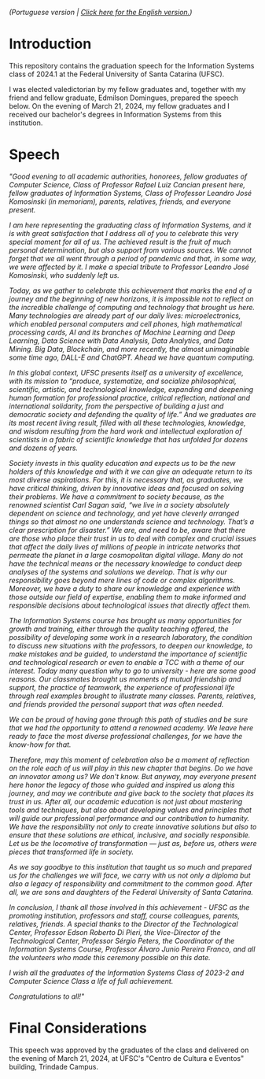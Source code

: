 _(Portuguese version | [Click here for the English version.](https://github.com/barbaracalderon/graduation-speech-2024))_

# Introduction

This repository contains the graduation speech for the Information Systems class of 2024.1 at the Federal University of Santa Catarina (UFSC).

I was elected valedictorian by my fellow graduates and, together with my friend and fellow graduate, Edmilson Domingues, prepared the speech below. On the evening of March 21, 2024, my fellow graduates and I received our bachelor's degrees in Information Systems from this institution.

# Speech

_"Good evening to all academic authorities, honorees, fellow graduates of Computer Science, Class of Professor Rafael Luiz Cancian present here, fellow graduates of Information Systems, Class of Professor Leandro José Komosinski (in memoriam), parents, relatives, friends, and everyone present._

_I am here representing the graduating class of Information Systems, and it is with great satisfaction that I address all of you to celebrate this very special moment for all of us. The achieved result is the fruit of much personal determination, but also support from various sources. We cannot forget that we all went through a period of pandemic and that, in some way, we were affected by it. I make a special tribute to Professor Leandro José Komosinski, who suddenly left us._

_Today, as we gather to celebrate this achievement that marks the end of a journey and the beginning of new horizons, it is impossible not to reflect on the incredible challenge of computing and technology that brought us here. Many technologies are already part of our daily lives: microelectronics, which enabled personal computers and cell phones, high mathematical processing cards, AI and its branches of Machine Learning and Deep Learning, Data Science with Data Analysis, Data Analytics, and Data Mining. Big Data, Blockchain, and more recently, the almost unimaginable some time ago, DALL-E and ChatGPT. Ahead we have quantum computing._

_In this global context, UFSC presents itself as a university of excellence, with its mission to “produce, systematize, and socialize philosophical, scientific, artistic, and technological knowledge, expanding and deepening human formation for professional practice, critical reflection, national and international solidarity, from the perspective of building a just and democratic society and defending the quality of life.” And we graduates are its most recent living result, filled with all these technologies, knowledge, and wisdom resulting from the hard work and intellectual exploration of scientists in a fabric of scientific knowledge that has unfolded for dozens and dozens of years._

_Society invests in this quality education and expects us to be the new holders of this knowledge and with it we can give an adequate return to its most diverse aspirations. For this, it is necessary that, as graduates, we have critical thinking, driven by innovative ideas and focused on solving their problems. We have a commitment to society because, as the renowned scientist Carl Sagan said, “we live in a society absolutely dependent on science and technology, and yet have cleverly arranged things so that almost no one understands science and technology. That’s a clear prescription for disaster.” We are, and need to be, aware that there are those who place their trust in us to deal with complex and crucial issues that affect the daily lives of millions of people in intricate networks that permeate the planet in a large cosmopolitan digital village. Many do not have the technical means or the necessary knowledge to conduct deep analyses of the systems and solutions we develop. That is why our responsibility goes beyond mere lines of code or complex algorithms. Moreover, we have a duty to share our knowledge and experience with those outside our field of expertise, enabling them to make informed and responsible decisions about technological issues that directly affect them._

_The Information Systems course has brought us many opportunities for growth and training, either through the quality teaching offered, the possibility of developing some work in a research laboratory, the condition to discuss new situations with the professors, to deepen our knowledge, to make mistakes and be guided, to understand the importance of scientific and technological research or even to enable a TCC with a theme of our interest. Today many question why to go to university - here are some good reasons. Our classmates brought us moments of mutual friendship and support, the practice of teamwork, the experience of professional life through real examples brought to illustrate many classes. Parents, relatives, and friends provided the personal support that was often needed._

_We can be proud of having gone through this path of studies and be sure that we had the opportunity to attend a renowned academy. We leave here ready to face the most diverse professional challenges, for we have the know-how for that._

_Therefore, may this moment of celebration also be a moment of reflection on the role each of us will play in this new chapter that begins. Do we have an innovator among us? We don't know. But anyway, may everyone present here honor the legacy of those who guided and inspired us along this journey, and may we contribute and give back to the society that places its trust in us. After all, our academic education is not just about mastering tools and techniques, but also about developing values and principles that will guide our professional performance and our contribution to humanity. We have the responsibility not only to create innovative solutions but also to ensure that these solutions are ethical, inclusive, and socially responsible. Let us be the locomotive of transformation — just as, before us, others were pieces that transformed life in society._

_As we say goodbye to this institution that taught us so much and prepared us for the challenges we will face, we carry with us not only a diploma but also a legacy of responsibility and commitment to the common good. After all, we are sons and daughters of the Federal University of Santa Catarina._

_In conclusion, I thank all those involved in this achievement - UFSC as the promoting institution, professors and staff, course colleagues, parents, relatives, friends. A special thanks to the Director of the Technological Center, Professor Edson Roberto Di Pieri, the Vice-Director of the Technological Center, Professor Sérgio Peters, the Coordinator of the Information Systems Course, Professor Álvaro Junio Pereira Franco, and all the volunteers who made this ceremony possible on this date._

_I wish all the graduates of the Information Systems Class of 2023-2 and Computer Science Class a life of full achievement._

_Congratulations to all!"_

# Final Considerations

This speech was approved by the graduates of the class and delivered on the evening of March 21, 2024, at UFSC's "Centro de Cultura e Eventos" building, Trindade Campus.
